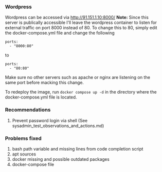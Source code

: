 ### Wordpress
Wordpress can be accessed via http://91.151.1.10:8000/
**Note:** Since this server is publically accessible I'll leave the wordpress container to listen for external traffic on port 8000 instead of 80.
To change this to 80, simply edit the docker-compose.yml file and change the following
```
ports:
  - "8000:80"
```
to 

```
ports:
  - "80:80"
```

Make sure no other servers such as apache or nginx are listening on the same port before macking this change. 

To redeploy the image, run `docker compose up -d` in the directory where the docker-compose.yml file is located. 

### Recommendations
1. Prevent password login via shell (See sysadmin_test_observations_and_actions.md)

### Problems fixed
1. bash path variable and missing lines from code completion script
2. apt sources
3. docker missing and possible outdated packages
4. docker-compose file
